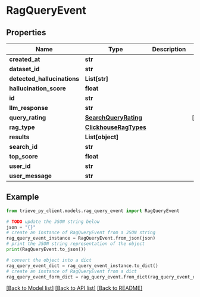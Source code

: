 # RagQueryEvent


## Properties

Name | Type | Description | Notes
------------ | ------------- | ------------- | -------------
**created_at** | **str** |  | 
**dataset_id** | **str** |  | 
**detected_hallucinations** | **List[str]** |  | 
**hallucination_score** | **float** |  | 
**id** | **str** |  | 
**llm_response** | **str** |  | 
**query_rating** | [**SearchQueryRating**](SearchQueryRating.md) |  | [optional] 
**rag_type** | [**ClickhouseRagTypes**](ClickhouseRagTypes.md) |  | 
**results** | **List[object]** |  | 
**search_id** | **str** |  | 
**top_score** | **float** |  | 
**user_id** | **str** |  | 
**user_message** | **str** |  | 

## Example

```python
from trieve_py_client.models.rag_query_event import RagQueryEvent

# TODO update the JSON string below
json = "{}"
# create an instance of RagQueryEvent from a JSON string
rag_query_event_instance = RagQueryEvent.from_json(json)
# print the JSON string representation of the object
print(RagQueryEvent.to_json())

# convert the object into a dict
rag_query_event_dict = rag_query_event_instance.to_dict()
# create an instance of RagQueryEvent from a dict
rag_query_event_form_dict = rag_query_event.from_dict(rag_query_event_dict)
```
[[Back to Model list]](../README.md#documentation-for-models) [[Back to API list]](../README.md#documentation-for-api-endpoints) [[Back to README]](../README.md)


